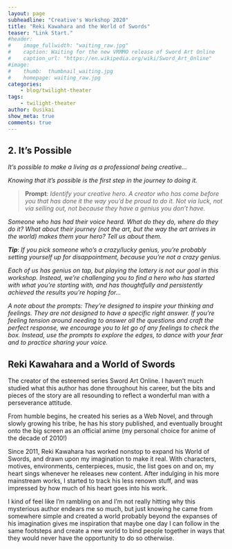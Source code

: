 ```yaml
---
layout: page
subheadline: "Creative's Workshop 2020"
title: "Reki Kawahara and the World of Swords"
teaser: "Link Start."
#header:
#    image_fullwidth: "waiting_raw.jpg"
#    caption: Waiting for the new VRMMO release of Sword Art Online
#    caption_url: "https://en.wikipedia.org/wiki/Sword_Art_Online"
#image:
#    thumb:  thumbnail_waiting.jpg
#    homepage: waiting_raw.jpg
categories:
    - blog/twilight-theater
tags:
    - twilight-theater
author: Ousikai
show_meta: true
comments: true
---
```

## 2. It’s Possible
*It’s possible to make a living as a professional being creative…*

*Knowing that it’s possible is the first step in the journey to doing it.*

> **Prompt**: *Identify your creative hero. A creator who has come before you that has done it the way you’d be proud to do it. Not via luck, not via selling out, not because they have a genius you don’t have.*

*Someone who has had their voice heard. What do they do, where do they do it? What about their journey (not the art, but the way the art arrives in the world) makes them your hero? Tell us about them.*

***Tip***: *If you pick someone who’s a crazy/lucky genius, you’re probably setting yourself up for disappointment, because you’re not a crazy genius.*

*Each of us has genius on tap, but playing the lottery is not our goal in this workshop. Instead, we’re challenging you to find a hero who has started with what you’re starting with, and has thoughtfully and persistently achieved the results you’re hoping for…*

*A note about the prompts: They’re designed to inspire your thinking and feelings. They are not designed to have a specific right answer. If you’re feeling tension around needing to answer all the questions and craft the perfect response, we encourage you to let go of any feelings to check the box. Instead, use the prompts to explore the edges, to dance with your fear and to practice sharing your voice.*

## Reki Kawahara and a World of Swords
The creator of the esteemed series Sword Art Online. I haven’t much studied what this author has done throughout his career, but the bits and pieces of the story are all resounding to reflect a wonderful man with a perseverance attitude.

From humble begins, he created his series as a Web Novel, and through slowly growing his tribe, he has his story published, and eventually brought onto the big screen as an official anime (my personal choice for anime of the decade of 2010!)

Since 2011, Reki Kawahara has worked nonstop to expand his World of Swords, and drawn upon my imagination to make it real. With characters, motives, environments, centerpieces, music, the list goes on and on, my heart sings whenever he releases new content. After indulging in his more mainstream works, I started to track his less renown stuff, and was impressed by how much of his heart goes into his work.

I kind of feel like I’m rambling on and I’m not really hitting why this mysterious author endears me so much, but just knowing he came from somewhere simple and created a world probably beyond the expanses of his imagination gives me inspiration that maybe one day I can follow in the same footsteps and create a new world to bind people together in ways that they would never have the opportunity to do so otherwise.